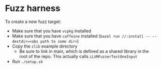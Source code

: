 # Fuzz harness

To create a new fuzz target:
* Make sure that you have `vcpkg` installed
* Make sure that you have `caffeine` installed (`bazel run //:install -- --destdir=<abs path to some dir>`)
* Copy the `zlib` example directory
  * Be sure to link in main, which is defined as a shared library in the root of the repo. This actually
    calls `LLVMFuzzerTestOneInput`
* Run `./setup.sh`
